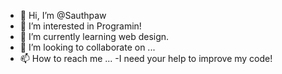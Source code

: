 - 👋 Hi, I’m @Sauthpaw
- 👀 I’m interested in Programin!
- 🌱 I’m currently learning web design.
- 💞️ I’m looking to collaborate on ...
- 📫 How to reach me ...
-I need your help to improve my code!

<!---
Sauthpaw/Sauthpaw is a ✨ special ✨ repository because its `README.md` (this file) appears on your GitHub profile.
You can click the Preview link to take a look at your changes.
--->
